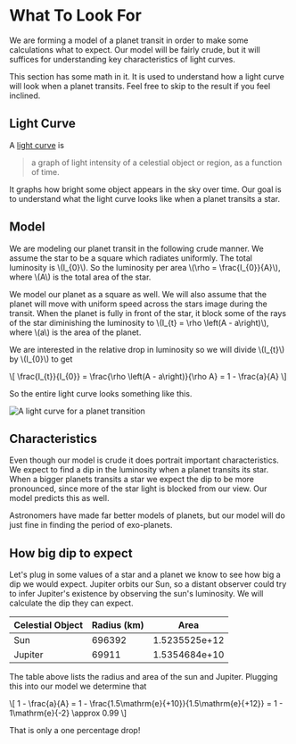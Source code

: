 # What To Look For
We are forming a model of a planet transit in order to make some calculations
what to expect. Our model will be fairly crude, but it will suffices for
understanding key characteristics of light curves.

This section has some math in it. It is used to understand how a light curve
will look when a planet transits. Feel free to skip to the result if you feel
inclined. 

## Light Curve
A [light curve](https://en.wikipedia.org/wiki/Light_curve) is

> a graph of light intensity of a celestial object or region, as a function of
> time. 

It graphs how bright some object appears in the sky over time. Our goal is to
understand what the light curve looks like when a planet transits a star.

## Model
We are modeling our planet transit in the following crude manner. We assume the
star to be a square which radiates uniformly. The total luminosity is
\\(I_{0}\\). So the luminosity per area \\(\rho = \frac{I_{0}}{A}\\), where \\(A\\)
is the total area of the star.

We model our planet as a square as well. We will also assume that the planet
will move with uniform speed across the stars image during the transit. When the
planet is fully in front of the star, it block some of the rays of the star
diminishing the luminosity to \\(I_{t} = \rho \left(A - a\right)\\), where
\\(a\\) is the area of the planet.

We are interested in the relative drop in luminosity so we will divide
\\(I_{t}\\) by \\(I_{0}\\) to get

\\[
\frac{I_{t}}{I_{0}} = \frac{\rho \left(A - a\right)}{\rho A} = 1 - \frac{a}{A}
\\]

So the entire light curve looks something like this.

![A light curve for a planet transition](image/light-curve.png)

## Characteristics
Even though our model is crude it does portrait important characteristics. We
expect to find a dip in the luminosity when a planet transits its star. When a
bigger planets transits a star we expect the dip to be more pronounced, since
more of the star light is blocked from our view. Our model predicts this as
well.

Astronomers have made far better models of planets, but our model will do just
fine in finding the period of exo-planets. 

## How big dip to expect
Let's plug in some values of a star and a planet we know to see how big a dip we
would expect. Jupiter orbits our Sun, so a distant observer could try to infer
Jupiter's existence by observing the sun's luminosity. We will calculate the dip
they can expect.

| Celestial Object | Radius (km) |          Area |
|------------------|-------------|---------------|
| Sun              |      696392 | 1.5235525e+12 |
| Jupiter          |       69911 | 1.5354684e+10 |

The table above lists the radius and area of the sun and Jupiter. Plugging this
into our model we determine that

\\[
1 - \frac{a}{A} = 1 - \frac{1.5\mathrm{e}{+10}}{1.5\mathrm{e}{+12}} = 1 - 1\mathrm{e}{-2} \approx 0.99
\\]

That is only a one percentage drop!
